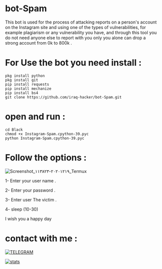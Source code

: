 # bot-Spam

This bot is used for the process of attacking reports on a person's account on the Instagram site and using one of the types of vulnerabilities, for example plagiarism or any vulnerability you have, and through this tool you do not need anyone else to report with you only you alone can drop a strong account from 0k to 800k .

# For Use the bot you need install  : 
 
```
pkg install python
pkg install git
pip install requests
pip install mechanize
pip install bs4
git clone https://github.com/iraq-hacker/bot-Spam.git
```
# open and run :
```
cd Black
chmod +x Instagram-Spam.cpython-39.pyc
python Instagram-Spam.cpython-39.pyc
```

# Follow the options :
![Screenshot_٢٠٢٠١٢١٩-١١٣٨٢٣_Termux](https://user-images.githubusercontent.com/70316694/102685073-d8305480-41ee-11eb-92dc-d7504a48b1c5.jpg)


1- Enter your user name .

2- Enter your password .

3- Enter user The victim .

4- sleep (10-30)

I wish you a happy day

# contact with me :

[![TELEGRAM](https://img.shields.io/badge/channel-telegram-yellow)](https://t.me/Professional_school)

[![stats](https://img.shields.io/badge/account%20-%20telegram-yellowred)](https://t.me/iiwiw)


